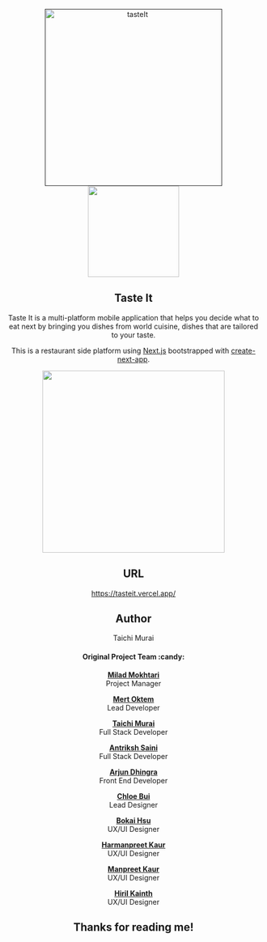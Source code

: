 
<p align="center" >
  <a href=""><img width="350" alt="tasteIt" src="https://user-images.githubusercontent.com/53918541/121979145-805a4c80-cd3e-11eb-8759-f4f55a612832.png"></a><br />
  
  <img src="https://user-images.githubusercontent.com/53918541/112910774-f688d480-90a8-11eb-9237-d9e0783880e9.png" width="180px;" />
</p>

<div align="center">
  <h2> Taste It </h2>
  <p>Taste It is a multi-platform mobile application that helps you decide what to eat next by bringing you dishes from world cuisine, dishes that are tailored to your taste.</p>

  <p>This is a restaurant side platform using <a href="https://nextjs.org/">Next.js</a> bootstrapped with <a href="https://github.com/vercel/next.js/tree/canary/packages/create-next-app">create-next-app</a>.</p>

  <img src="https://user-images.githubusercontent.com/53918541/113095019-94fb5f80-91a7-11eb-9ded-7111d8946e11.png" width="360px;"/>

  <h2>URL</h2>
  <a href='https://tasteit.vercel.app/'>https://tasteit.vercel.app/</a>

  <h2> Author </h2>
  Taichi Murai

  <h4> Original Project Team :candy:</h4>
    <p>
      <a href="https://www.linkedin.com/in/milad-mokhtari/"><strong>Milad Mokhtari</strong></a> <br/> Project Manager
    </p> 
    <p>
      <a href="https://www.linkedin.com/in/mert-oktem/"><strong>Mert Oktem</strong></a> <br/> Lead Developer
    </p>
    <p>
      <a href="https://www.linkedin.com/in/taichimurai/"><strong>Taichi Murai</strong></a> <br/> Full Stack Developer
    </p>
    <p>
      <a href="https://www.linkedin.com/in/antriksh-saini/"><strong>Antriksh Saini</strong></a> <br/> Full Stack Developer
    </p>
    <p>
      <a href="https://www.linkedin.com/in/arjun-dhingra-617749159/"><strong>Arjun Dhingra</strong></a> <br/> Front End Developer
    </p>
    <p>
      <a href="https://www.linkedin.com/in/chloe-buii/"><strong>Chloe Bui</strong></a> <br/> Lead Designer
    </p>
    <p>
      <a href="https://www.linkedin.com/in/bokai-hsu/"><strong>Bokai Hsu</strong></a> <br/> UX/UI Designer
    </p>
    <p>
      <a href="https://www.linkedin.com/in/harman-jhita/"><strong>Harmanpreet Kaur</strong></a> <br/> UX/UI Designer
    </p>
    <p>
      <a href="https://www.linkedin.com/in/manpreet-kaur7/"><strong>Manpreet Kaur</strong></a> <br/> UX/UI Designer
    </p>
    <p>
      <a href="https://www.linkedin.com/in/hiril-kainth-3ba598171/"><strong>Hiril Kainth</strong></a> <br/> UX/UI Designer
    </p>
  
  <h2>Thanks for reading me!</h2>
</div>
